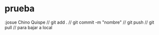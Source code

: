 # prueba
:josue Chino Quispe
// git add .
// git commit -m "nombre"
// git push
// git pull // para bajar a local